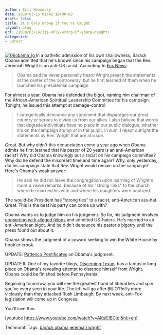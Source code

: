 ```yaml
---
author: Bill Hennessy
date: 2008-03-15 01:41:18+00:00
draft: false
title: It's Only Wrong If You're Caught
layout: blog
url: /2008/03/14/its-only-wrong-if-youre-caught/
categories:
- Latest
---
```


[![06obama_lg](https://hennessysview.com/wp-content/uploads/2008/03/06obama-lg-thumb.jpg)
](https://hennessysview.com/wp-content/uploads/2008/03/06obama-lg.jpg) In a pathetic admission of his own shallowness, Barack Obama admitted that he's known since his campaign began that the Rev. Jeremiah Wright is an anti-US racist. According to [Fox News](https://elections.foxnews.com/2008/03/14/obama-calls-chicago-pastors-fiery-remarks-inflammatory-and-appalling/):

 

>   
> 
> Obama said he never personally heard Wright preach the statements at the center of the controversy, but he first learned of them when he launched his presidential campaign.
> 
> 

 

For almost a year, Obama has defended the bigot, naming him chairman of the African-American Spirtitual Leadership Committee for his campaign. Tonight, he issued this attempt at damage-control:

 

>   
> 
> I categorically denounce any statement that disparages our great country or serves to divide us from our allies. I also believe that words that degrade individuals have no place in our public dialogue, whether it's on the campaign stump or in the pulpit. In sum, I reject outright the statements by Rev. Wright that are at issue.
> 
> 

 

Great. But why didn't this denunciation come a year ago when Obama admits he first learned that his pastor of 20 years is an anti-American racist? Why did Obama knowingly put a racist on his campaign committee? Why did he defend the miscreant time and time again? Why, only yesterday, did his campaign state that Rev. Wright would remain on the campaign? Here's Obama's weak answer:

 

>   
> 
> He said he did not leave the congregation upon learning of Wright's more divisive remarks, because of his "strong links" to the church, where he married his wife and where his daughters were baptized.
> 
> 

 

The would-be President has "strong ties" to a racist, anti-American ass-hat. Great. This is the best his party can come up with? 

 

Obama wants us to judge him on his judgment. So far, his judgment involves [consorting with alleged felons](https://blogs.abcnews.com/theblotter/2008/03/rezko-played-bi.html) and admitted US-haters. He's married to an anti-American bigot. And he didn't denounce his pastor's bigotry until the press found out about it.

 

Obama shows the judgment of a coward seeking to win the White House by hook or crook.

 

UPDATE: [Patterico Pontificates](https://patterico.com/2008/03/14/obama-heres-whats-important-and-i-dont-have-it/) on Obama's judgment.

 

UPDATE II: One of my favorite blogs, [Discerning Texan](https://discerningtexan.blogspot.com/2008/03/vdh-welcome-to-politics-of-change.html), has a fantastic long piece on Obama's revealing attempt to distance himself from Wright. Obama could be finished before Pennsylvania.

 

Beginning tomorrow, you will see the greatest flood of liberal lies and spin you've every seen in your life. The left will go after Bill O'Reilly more viciously than they attacked Rush Limbaugh. By next week, anti-Fox legislation will come up in Congress.

 

You'll love this:

 

[youtube https://www.youtube.com/watch?v=AKslEIBCjqI&hl;=en]

 

 

 

  

Technorati Tags: [barack obama](https://technorati.com/tags/barack%20obama),[jeremiah wright](https://technorati.com/tags/jeremiah%20wright)
